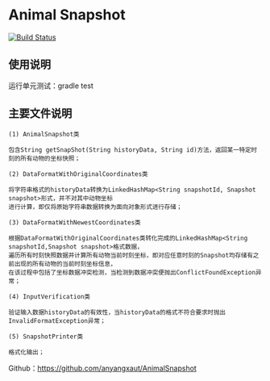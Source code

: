 # Animal Snapshot
[![Build Status](https://travis-ci.org/anyangxaut/AnimalSnapshot.svg?branch=master)](https://travis-ci.org/anyangxaut/AnimalSnapshot)



## 使用说明

运行单元测试：gradle test



## 主要文件说明

    (1) AnimalSnapshot类

    包含String getSnapShot(String historyData, String id)方法，返回某一特定时刻的所有动物的坐标快照；

    (2) DataFormatWithOriginalCoordinates类

    将字符串格式的historyData转换为LinkedHashMap<String snapshotId, Snapshot snapshot>形式，并不对其中动物坐标
    进行计算，即仅将原始字符串数据转换为面向对象形式进行存储；

    (3) DataFormatWithNewestCoordinates类

    根据DataFormatWithOriginalCoordinates类转化完成的LinkedHashMap<String snapshotId,Snapshot snapshot>格式数据，
    遍历所有时刻快照数据并计算所有动物当前时刻坐标，即对应任意时刻的Snapshot均存储有之前出现的所有动物的当前时刻坐标信息，
    在该过程中包括了坐标数据冲突检测，当检测到数据冲突便抛出ConflictFoundException异常；

    (4) InputVerification类

    验证输入数据historyData的有效性，当historyData的格式不符合要求时抛出InvalidFormatException异常；

    (5) SnapshotPrinter类

    格式化输出；



Github：https://github.com/anyangxaut/AnimalSnapshot


